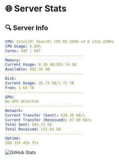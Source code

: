 # 🌐 Server Stats
## 🔍 Server Info
```yaml
CPU: Intel(R) Xeon(R) CPU E5-2699 v4 @ 1332.42MHz
CPU Usage: 6.80%
Cores: 44P | 88T
-----------------------------------
Memory:
Current Usage: 8.19 GB/503.74 GB
Available: 492.10 GB
-----------------------------------
Disk:
Current Usage: 26.75 GB/1.71 TB
Free: 1.60 TB
-----------------------------------
GPU:
No GPU detected
-----------------------------------
Network:
Current Transfer (Sent): 620.36 KB/s
Current Transfer (Received): 67.90 KB/s
Total Sent: 583.71 GB
Total Received: 131.03 GB
-----------------------------------
Uptime:
10d 22h 45m 37s
```
![GitHub Stats](https://img.shields.io/badge/Updated-2025-04-30_15:54:25-blue)